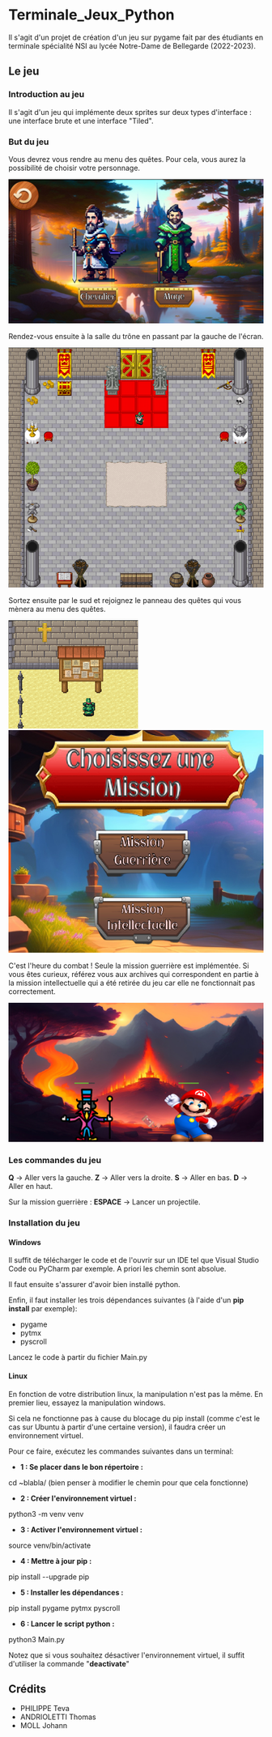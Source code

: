 # Terminale_Jeux_Python
Il s'agit d'un projet de création d'un jeu sur pygame fait par des étudiants en terminale spécialité NSI au lycée Notre-Dame de Bellegarde (2022-2023).

## Le jeu

### Introduction au jeu
Il s'agit d'un jeu qui implémente deux sprites sur deux types d'interface : une interface brute et une interface "Tiled".

### But du jeu

Vous devrez vous rendre au menu des quêtes. Pour cela, vous aurez la possibilité de choisir votre personnage.

![Choix_Perso](README_Assets/choix_perso.png)

Rendez-vous ensuite à la salle du trône en passant par la gauche de l'écran.

![Salle_Trone](README_Assets/salle_trone.png)

Sortez ensuite par le sud et rejoignez le panneau des quêtes qui vous mènera au menu des quêtes.

![Panneau_Quetes](README_Assets/panneau_quetes.png)
![Choix_Quetes](README_Assets/choix_quetes.png)

C'est l'heure du combat ! Seule la mission guerrière est implémentée. Si vous êtes curieux, référez vous aux archives qui correspondent en partie à la mission intellectuelle qui a été retirée du jeu car elle ne fonctionnait pas correctement.

![Combat_Mage](README_Assets/combat_mage.png)

### Les commandes du jeu

**Q** -> Aller vers la gauche.
**Z** -> Aller vers la droite.
**S** -> Aller en bas.
**D** -> Aller en haut.

Sur la mission guerrière :
**ESPACE** -> Lancer un projectile.

### Installation du jeu
#### Windows
Il suffit de télécharger le code et de l'ouvrir sur un IDE tel que Visual Studio Code ou PyCharm par exemple. A priori les chemin sont absolue.

Il faut ensuite s'assurer d'avoir bien installé python.

Enfin, il faut installer les trois dépendances suivantes (à l'aide d'un **pip install** par exemple):
- pygame
- pytmx
- pyscroll

Lancez le code à partir du fichier Main.py

#### Linux
En fonction de votre distribution linux, la manipulation n'est pas la même. En premier lieu, essayez la manipulation windows.

Si cela ne fonctionne pas à cause du blocage du pip install (comme c'est le cas sur Ubuntu à partir d'une certaine version), il faudra créer un environnement virtuel.

Pour ce faire, exécutez les commandes suivantes dans un terminal: 

- **1 : Se placer dans le bon répertoire :**

cd ~blabla/ (bien penser à modifier le chemin pour que cela fonctionne)

- **2 : Créer l'environnement virtuel :**

python3 -m venv venv

- **3 : Activer l'environnement virtuel :**

source venv/bin/activate

- **4 : Mettre à jour pip :**

pip install --upgrade pip

- **5 : Installer les dépendances :**

pip install pygame pytmx pyscroll

- **6 : Lancer le script python :**

python3 Main.py

Notez que si vous souhaitez désactiver l'environnement virtuel, il suffit d'utiliser la commande "**deactivate**"

## Crédits
- PHILIPPE Teva
- ANDRIOLETTI Thomas
- MOLL Johann
